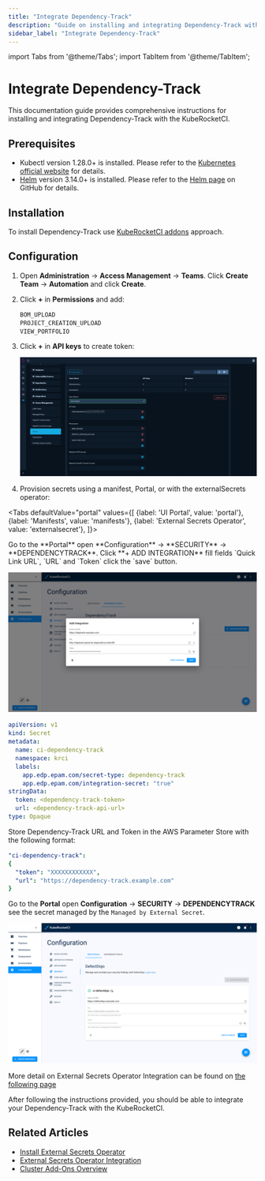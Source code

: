 ```yaml
---
title: "Integrate Dependency-Track"
description: "Guide on installing and integrating Dependency-Track with KubeRocketCI for enhanced vulnerability management and software component analysis."
sidebar_label: "Integrate Dependency-Track"
---
```

<!-- markdownlint-disable MD025 -->

import Tabs from '@theme/Tabs';
import TabItem from '@theme/TabItem';

# Integrate Dependency-Track

<head>
  <link rel="canonical" href="https://docs.kuberocketci.io/docs/operator-guide/devsecops/dependency-track" />
</head>

This documentation guide provides comprehensive instructions for installing and integrating Dependency-Track with the KubeRocketCI.

## Prerequisites

* Kubectl version 1.28.0+ is installed. Please refer to the [Kubernetes official website](https://kubernetes.io/releases/download/) for details.
* [Helm](https://helm.sh) version 3.14.0+ is installed. Please refer to the [Helm page](https://github.com/helm/helm/releases) on GitHub for details.

## Installation

To install Dependency-Track use [KubeRocketCI addons](../add-ons-overview.md) approach.

## Configuration

1. Open **Administration** -> **Access Management** -> **Teams**. Click **Create Team** -> **Automation** and click **Create**.

2. Click **+** in **Permissions** and add:

    ```bash
    BOM_UPLOAD
    PROJECT_CREATION_UPLOAD
    VIEW_PORTFOLIO
    ```

3. Click **+** in **API keys** to create token:

    ![Dependency-Track settings](../../assets/operator-guide/devsecops/dependency-track-token.png "Dependency-Track settings")

4. Provision secrets using a manifest, Portal, or with the externalSecrets operator:

<Tabs
  defaultValue="portal"
  values={[
    {label: 'UI Portal', value: 'portal'},
    {label: 'Manifests', value: 'manifests'},
    {label: 'External Secrets Operator', value: 'externalsecret'},
  ]}>

  <TabItem value="portal">
  Go to the **Portal** open **Configuration** -> **SECURITY** -> **DEPENDENCYTRACK**. Click **+ ADD INTEGRATION** fill fields `Quick Link URL`, `URL` and `Token` click the `save` button.

  ![Dependency-Track update manual secret](../../assets/operator-guide/devsecops/dependency-track-secret.png "Dependency-Track update manual secret")
  </TabItem>

  <TabItem value="manifests">

  ```yaml
  apiVersion: v1
  kind: Secret
  metadata:
    name: ci-dependency-track
    namespace: krci
    labels:
      app.edp.epam.com/secret-type: dependency-track
      app.edp.epam.com/integration-secret: "true"
  stringData:
    token: <dependency-track-token>
    url: <dependency-track-api-url>
  type: Opaque
  ```

  </TabItem>

  <TabItem value="externalsecret">
  Store Dependency-Track URL and Token in the AWS Parameter Store with the following format:

  ```yaml
  "ci-dependency-track":
  {
    "token": "XXXXXXXXXXXX",
    "url": "https://dependency-track.example.com"
  }
  ```

  Go to the **Portal** open **Configuration** -> **SECURITY** -> **DEPENDENCYTRACK** see the secret managed by the `Managed by External Secret`.

  ![Dependency-Track managed by external secret operator](../../assets/operator-guide/devsecops/defectdojo-external-secret.png "Dependency-Track managed by external secret operator")

  More detail on External Secrets Operator Integration can be found on [the following page](../secrets-management/external-secrets-operator-integration.md)
  </TabItem>

</Tabs>

After following the instructions provided, you should be able to integrate your Dependency-Track with the KubeRocketCI.

## Related Articles

* [Install External Secrets Operator](../secrets-management/install-external-secrets-operator.md)
* [External Secrets Operator Integration](../secrets-management/external-secrets-operator-integration.md)
* [Cluster Add-Ons Overview](../add-ons-overview.md)
